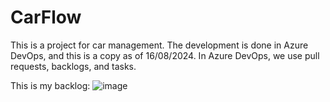 # CarFlow

This is a project for car management.
The development is done in Azure DevOps, and this is a copy as of 16/08/2024.
In Azure DevOps, we use pull requests, backlogs, and tasks.

This is my backlog:
![image](https://github.com/user-attachments/assets/34446d6b-15f0-4698-acdc-f2a9dd0bf185)
